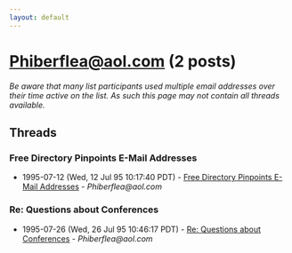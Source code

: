 ```yaml
---
layout: default
---
```


# Phiberflea@aol.com (2 posts)

_Be aware that many list participants used multiple email addresses over their time active on the list. As such this page may not contain all threads available._

## Threads

### Free Directory Pinpoints E-Mail Addresses
+ 1995-07-12 (Wed, 12 Jul 95 10:17:40 PDT) - [Free Directory Pinpoints E-Mail Addresses](/archive/1995/07/8f4407744ceecf2b4ea29c81a42af03425803ccc2b263ea3876001235d4e16e6) - _Phiberflea@aol.com_

### Re:  Questions about Conferences
+ 1995-07-26 (Wed, 26 Jul 95 10:46:17 PDT) - [Re:  Questions about Conferences](/archive/1995/07/12c99d1ae4b8739849936ac8bede8e68ddb8cadedda19168c98c32fa58992e7a) - _Phiberflea@aol.com_

